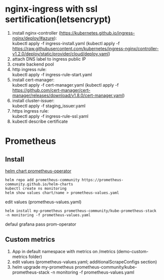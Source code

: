 # nginx-ingress with ssl sertification(letsencrypt)
1) install nginx-controller (https://kubernetes.github.io/ingress-nginx/deploy/#azure):   
kubectl apply -f ingress-install.yaml (kubectl apply -f https://raw.githubusercontent.com/kubernetes/ingress-nginx/controller-v1.2.0/deploy/static/provider/cloud/deploy.yaml)
2) attach DNS label to ingress public IP
3) create backend pool
4) http ingress rule:   
kubectl apply -f ingress-rule-start.yaml
5) install cert-manager:    
kubectl apply -f cert-manager.yaml (kubectl apply -f https://github.com/cert-manager/cert-manager/releases/download/v1.8.0/cert-manager.yaml)
6) install cluster-issuer:   
kubectl apply -f staging_issuer.yaml
7) https ingress rule:    
kubectl apply -f ingress-rule-ssl.yaml
8) kubectl describe certificate

# Prometheus
## Install
[helm chart prometheus-operator](https://github.com/prometheus-community/helm-charts.git)
```
helm repo add prometheus-community https://prometheus-community.github.io/helm-charts
kubectl create ns monitoring
helm show values chart/name > prometheus-values.yaml
```
edit values (prometheus-values.yaml)
```
helm install my-prometheus prometheus-community/kube-prometheus-stack -n monitoring -f prometheus-values.yaml
```
defaul grafana pass prom-operator
## Custom metrics
1) App in default namespace with metrics on /metrics (demo-custom-metrics folder)
2) edit values (prometheus-values.yaml; additionalScrapeConfigs section)
3) helm upgrade my-prometheus prometheus-community/kube-prometheus-stack -n monitoring -f prometheus-values.yaml
